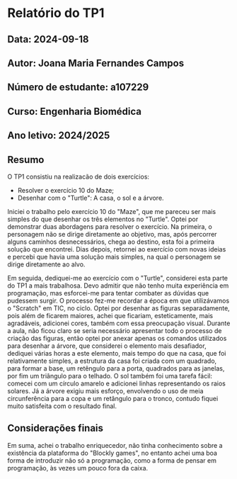 # Relatório do TP1
## Data: 2024-09-18
## Autor: Joana Maria Fernandes Campos
## Número de estudante: a107229
## Curso: Engenharia Biomédica
## Ano letivo: 2024/2025

## Resumo
O TP1 consistiu na realizacão de dois exercícios:
* Resolver o exercício 10 do Maze;
* Desenhar com o "Turtle": A casa, o sol e a árvore.

Iniciei o trabalho pelo exercício 10 do "Maze", que me pareceu ser mais simples do que desenhar os três elementos no "Turtle". Optei por demonstrar duas abordagens para resolver o exercício. Na primeira, o personagem não se dirige diretamente ao objetivo, mas, após percorrer alguns caminhos desnecessários, chega ao destino, esta foi a primeira solução que encontrei. Dias depois, retornei ao exercício com novas ideias e percebi que havia uma solução mais simples, na qual o personagem se dirige diretamente ao alvo.

Em seguida, dediquei-me ao exercício com o "Turtle", considerei esta parte do TP1 a mais trabalhosa. Devo admitir que não tenho muita experiência em programação, mas esforcei-me para tentar combater as dúvidas que pudessem surgir. O processo fez-me recordar a época em que utilizávamos o "Scratch" em TIC, no ciclo. Optei por desenhar as figuras separadamente, pois além de ficarem maiores, achei que ficariam, esteticamente, mais agradáveis, adicionei cores, também com essa preocupação visual. Durante a aula, não ficou claro se seria necessário apresentar todo o processo de criação das figuras, então optei por anexar apenas os comandos utilizados para desenhar a árvore, que considerei o elemento mais desafiador, dediquei várias horas a este elemento, mais tempo do que na casa, que foi relativamente simples, a estrutura da casa foi criada com um quadrado, para formar a base, um retêngulo para a porta, quadrados para as janelas, por fim um triângulo para o telhado. O sol também foi uma tarefa fácil: comecei com um círculo amarelo e adicionei linhas representando os raios solares. Já a árvore exigiu mais esforço, envolvendo o uso de meia circunferência para a copa e um retângulo para o tronco, contudo fiquei muito satisfeita com o resultado final. 

## Considerações finais
Em suma, achei o trabalho enriquecedor, não tinha conhecimento sobre a existência da plataforma do "Blockly games", no entanto achei uma boa forma de introduzir não só a programação, como a forma de pensar em programação, às vezes um pouco fora da caixa.
